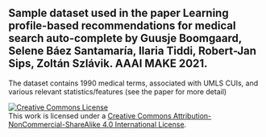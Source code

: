 ## Sample dataset used in the paper Learning profile-based recommendations for medical search auto-complete by Guusje Boomgaard, Selene Báez Santamaría, Ilaria Tiddi, Robert-Jan Sips, Zoltán Szlávik. AAAI MAKE 2021.

The dataset contains 1990 medical terms, associated with UMLS CUIs, and various relevant statistics/features (see the paper for more detail)

<a rel="license" href="http://creativecommons.org/licenses/by-nc-sa/4.0/"><img alt="Creative Commons License" style="border-width:0" src="https://i.creativecommons.org/l/by-nc-sa/4.0/88x31.png" /></a><br />This work is licensed under a <a rel="license" href="http://creativecommons.org/licenses/by-nc-sa/4.0/">Creative Commons Attribution-NonCommercial-ShareAlike 4.0 International License</a>.
